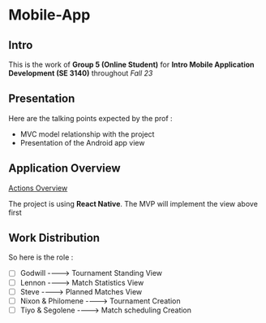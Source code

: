 # Mobile-App

## Intro

This is the work of **Group 5 (Online Student)** for **Intro Mobile Application Development (SE 3140)** throughout *Fall 23*

## Presentation

Here are the talking points expected by the prof :

- MVC model relationship with the project
- Presentation of the Android app view

## Application Overview

[Actions Overview](./assets/20.flowchart_user_use_case_3.png)

The project is using **React Native**. The MVP will implement the view above first


## Work Distribution

So here is the role :

- [ ] Godwill ----> Tournament Standing View
- [ ] Lennon ----> Match Statistics View
- [ ] Steve    ----> Planned Matches View
- [ ] Nixon & Philomene ----> Tournament Creation
- [ ] Tiyo & Segolene      ----> Match scheduling Creation
